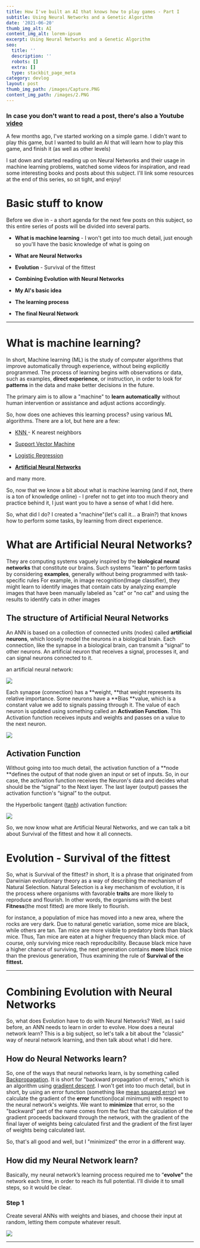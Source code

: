 ```yaml
---
title: How I've built an AI that knows how to play games - Part I
subtitle: Using Neural Networks and a Genetic Algorithm
date: '2021-06-20'
thumb_img_alt: AI
content_img_alt: lorem-ipsum
excerpt: Using Neural Networks and a Genetic Algorithm
seo:
  title: ''
  description: ''
  robots: []
  extra: []
  type: stackbit_page_meta
category: devlog
layout: post
thumb_img_path: /images/Capture.PNG
content_img_path: /images/2.PNG
---
```

### In case you don't want to read a post, there's also a Youtube [video](https://youtu.be/GycM61m3Em4)

A few months ago, I've started working on a simple game. I didn't want to play this game, but I wanted to build an AI that will learn how to play this game, and finish it (as well as other levels)

I sat down and started reading up on Neural Networks and their usage in machine learning problems, watched some videos for inspiration, and read some interesting books and posts about this subject. I'll link some resources at the end of this series, so sit tight, and enjoy!

# Basic stuff to know

Before we dive in - a short agenda for the next few posts on this subject, so this entire series of posts will be divided into several parts.

*   **What is machine learning** - I won't get into too much detail, just enough so you'll have the basic knowledge of what is going on

*   **What are Neural Networks**

*   **Evolution** - Survival of the fittest

*   **Combining Evolution with Neural Networks**

*   **My AI's basic idea**

*   **The learning process**

*   **The final Neural Network**

***

# What is machine learning?

In short, Machine learning (ML) is the study of computer algorithms that improve automatically through experience, without being explicitly programmed. The process of learning begins with observations or data, such as examples, **direct experience**, or instruction, in order to look for **patterns** in the data and make better decisions in the future.

The primary aim is to allow a "machine" to **learn automatically** without human intervention or assistance and adjust actions accordingly.

So, how does one achieves this learning process?
using various ML algorithms. There are a lot, but here are a few:

*   [KNN ](https://en.wikipedia.org/wiki/K-nearest_neighbors_algorithm)- K nearest neighbors

*   [Support Vector Machine](https://en.wikipedia.org/wiki/Support-vector_machine)

*   [Logistic Regression](https://en.wikipedia.org/wiki/Logistic_regression)

*   [**Artificial Neural Networks**](https://en.wikipedia.org/wiki/Artificial_neural_network) 

and many more.

So, now that we know a bit about what is machine learning (and if not, there is a ton of knowledge online) - I prefer not to get into too much theory and practice behind it, I just want you to have a sense of what I did here.

So, what did I do? I created a "machine"(let's call it... a Brain?) that knows how to perform some tasks, by learning from direct experience.

# What are Artificial Neural Networks?

They are computing systems vaguely inspired by the **biological neural networks** that constitute our brains. Such systems "learn" to perform tasks by considering **examples**, generally without being programmed with task-specific rules
For example, in image recognition(Image classifier), they might learn to identify images that contain cats by analyzing example images that have been manually labeled as "cat" or "no cat" and using the results to identify cats in other images

## The structure of Artificial Neural Networks

An ANN is based on a collection of connected units (nodes) called **artificial neurons**, which loosely model the neurons in a biological brain. Each connection, like the synapse in a biological brain, can transmit a “signal” to other neurons. An artificial neuron that receives a signal, processes it, and can signal neurons connected to it.

an artificial neural network:

![](/\_static/app-assets/images/512px-Multi-Layer_Neural_Network-Vector-Blank.svg.png)

Each synapse (connection) has a \*\*weight, \*\*that weight represents its relative importance.
Some neurons have a \*\*Bias \*\*value, which is a constant value we add to signals passing through it.
The value of each neuron is updated using something called an **Activation Function.**
This Activation function receives inputs and weights and passes on a value to the next neuron.

![](https://lh5.googleusercontent.com/zV269kpv4z8b4xFY5Gmfs9h5SGDR66dD7X3Bgus39OXUFjbW1fIOuLKBVDD0QvQPw8whMBEfvjyHhyyuR-00Wvd-dgYdzoW6-XFijk2dl5YiA\_1TavGtVy97x5u5xVuqXFWD4HACgXg)

## Activation Function

Without going into too much detail, the activation function of a \*\*node \*\*defines the output of that node given an input or set of inputs. So, in our case, the activation function receives the Neuron's data and decides what should be the “signal” to the Next layer. The last layer (output) passes the activation function's “signal” to the output.

the Hyperbolic tangent ([tanh](https://en.wikipedia.org/wiki/Hyperbolic_function#Hyperbolic_tangent)) activation function:

![](https://lh3.googleusercontent.com/gf4SvrmE-Vs\_6yOhlhDMv_Y7vvLgOv3lu5PO-e8IJLHQ5OIJ9EARt3CjYIG7Eo7SmJXi026mlmbzuq6KrgLI0w3LLdKin1wvGSEZGvQpRUHesHrmNpGyJip5vryWAfluQIAnxxiwcVY)

So, we now know what are Artificial Neural Networks, and we can talk a bit about Survival of the fittest and how it all connects.

# Evolution - Survival of the fittest

So, what is Survival of the fittest? in short, It is a phrase that originated from Darwinian evolutionary theory as a way of describing the mechanism of Natural Selection. Natural Selection is a key mechanism of evolution, it is the process where organisms with favorable **traits** are more likely to reproduce and flourish. In other words, the organisms with the best **Fitness**(the most fitted) are more likely to flourish.

for instance, a population of mice has moved into a new area, where the rocks are very dark. Due to natural genetic variation, some mice are black, while others are tan.
Tan mice are more visible to predatory birds than black mice. Thus, Tan mice are eaten at a higher frequency than black mice.  of course, only surviving mice reach reproducibility. Because black mice have a higher chance of surviving, the next generation contains **more** black mice than the previous generation, Thus examining the rule of **Survival of the fittest.**

***

# Combining Evolution with Neural Networks

So, what does Evolution have to do with Neural Networks? Well, as I said before, an ANN needs to learn in order to evolve. How does a neural network learn?
This is a big subject, so let's talk a bit about the "classic" way of neural network learning, and then talk about what I did here.

## How do Neural Networks learn?

So, one of the ways that neural networks learn, is by something called [Backpropagation](https://en.wikipedia.org/wiki/Backpropagation). It is short for "backward propagation of errors," which is an algorithm using [gradient descent](https://en.wikipedia.org/wiki/Gradient_descent). I won't get into too much detail, but in short, by using an error function (something like [mean squared error](https://en.wikipedia.org/wiki/Mean_squared_error)) we calculate the gradient of the **error** function(local minimum) with respect to the neural network's weights. We want to **minimize** that error, so the "backward" part of the name comes from the fact that the calculation of the gradient proceeds backward through the network, with the gradient of the final layer of weights being calculated first and the gradient of the first layer of weights being calculated last.

So, that's all good and well, but I "minimized" the error in a different way.

## How did my Neural Network learn?

Basically, my neural network’s learning process required me to “**evolve”** the network each time, in order to reach its full potential. I'll divide it to small steps, so it would be clear.

### Step 1 

Create several ANNs with weights and biases, and choose their input at random, letting them compute whatever result.

![](https://lh3.googleusercontent.com/MuY8RrRp-DJLdvAJjtRfOtB1BkGLtPTXyOjdOCt5\_vkuzrRmYcOL-K-fWH3HN7h60Et2j2Bc2UZsOzKrMLUHV9Fc_td591PI8GWPaGri-VPi3FqZdlv4hgoWYjdp8TEha0YMR8FMwrM)



***
